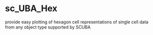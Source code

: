 # sc_UBA_Hex
provide easy plotting of hexagon cell representations of single cell data from any object type supported by SCUBA
